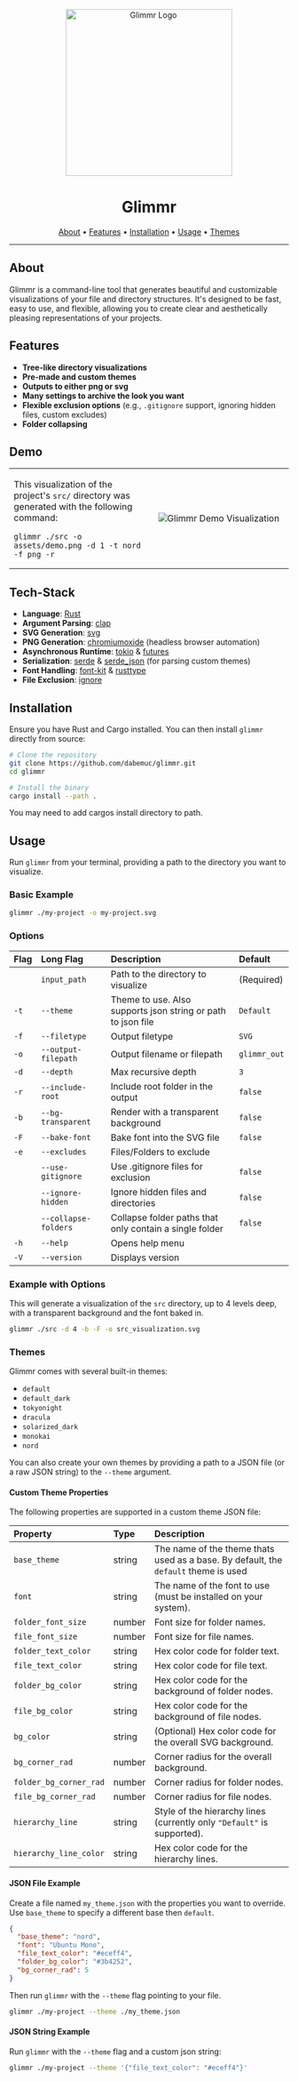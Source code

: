 <div align="center">
  <img src="assets/logo.svg" alt="Glimmr Logo" width="300" />
  <h1>Glimmr</h1>
</div>

<p align="center">
  <a href="#about">About</a> •
  <a href="#features">Features</a> •
  <a href="#installation">Installation</a> •
  <a href="#usage">Usage</a> •
  <a href="#themes">Themes</a>
</p>

---

## About

Glimmr is a command-line tool that generates beautiful and customizable visualizations of your file and directory structures. It's designed to be fast, easy to use, and flexible, allowing you to create clear and aesthetically pleasing representations of your projects.

## Features

- **Tree-like directory visualizations**
- **Pre-made and custom themes**
- **Outputs to either png or svg**
- **Many settings to archive the look you want**
- **Flexible exclusion options** (e.g., `.gitignore` support, ignoring hidden files, custom excludes)
- **Folder collapsing**

## Demo

<table>
  <tr>
    <td valign="top">
      <p>This visualization of the project's <code>src/</code> directory was generated with the following command:</p>
      <pre><code>glimmr ./src -o assets/demo.png -d 1 -t nord -f png -r</code></pre>
    </td>
    <td width="50%" align="center">
<img src="assets/demo.png" alt="Glimmr Demo Visualization" />
    </td>
  </tr>
</table>

## Tech-Stack

- **Language**: [Rust](https://www.rust-lang.org/)
- **Argument Parsing**: [clap](https://crates.io/crates/clap)
- **SVG Generation**: [svg](https://crates.io/crates/svg)
- **PNG Generation**: [chromiumoxide](https://crates.io/crates/chromiumoxide) (headless browser automation)
- **Asynchronous Runtime**: [tokio](https://crates.io/crates/tokio) & [futures](https://crates.io/crates/futures)
- **Serialization**: [serde](https://crates.io/crates/serde) & [serde_json](https://crates.io/crates/serde_json) (for parsing custom themes)
- **Font Handling**: [font-kit](https://crates.io/crates/font-kit) & [rusttype](https://crates.io/crates/rusttype)
- **File Exclusion**: [ignore](https://crates.io/crates/ignore)

## Installation

Ensure you have Rust and Cargo installed. You can then install `glimmr` directly from source:

```sh
# Clone the repository
git clone https://github.com/dabemuc/glimmr.git
cd glimmr

# Install the binary
cargo install --path .
```

You may need to add cargos install directory to path.

## Usage

Run `glimmr` from your terminal, providing a path to the directory you want to visualize.

### Basic Example

```sh
glimmr ./my-project -o my-project.svg
```

### Options

| Flag | Long Flag            | Description                                                  | Default      |
| :--- | :------------------- | :----------------------------------------------------------- | :----------- |
|      | `input_path`         | Path to the directory to visualize                           | (Required)   |
| `-t` | `--theme`            | Theme to use. Also supports json string or path to json file | `Default`    |
| `-f` | `--filetype`         | Output filetype                                              | `SVG`        |
| `-o` | `--output-filepath`  | Output filename or filepath                                  | `glimmr_out` |
| `-d` | `--depth`            | Max recursive depth                                          | `3`          |
| `-r` | `--include-root`     | Include root folder in the output                            | `false`      |
| `-b` | `--bg-transparent`   | Render with a transparent background                         | `false`      |
| `-F` | `--bake-font`        | Bake font into the SVG file                                  | `false`      |
| `-e` | `--excludes`         | Files/Folders to exclude                                     |              |
|      | `--use-gitignore`    | Use .gitignore files for exclusion                           | `false`      |
|      | `--ignore-hidden`    | Ignore hidden files and directories                          | `false`      |
|      | `--collapse-folders` | Collapse folder paths that only contain a single folder      | `false`      |
| `-h` | `--help`             | Opens help menu                                              |              |
| `-V` | `--version`          | Displays version                                             |              |

### Example with Options

This will generate a visualization of the `src` directory, up to 4 levels deep, with a transparent background and the font baked in.

```sh
glimmr ./src -d 4 -b -F -o src_visualization.svg
```

### Themes

Glimmr comes with several built-in themes:

- `default`
- `default_dark`
- `tokyonight`
- `dracula`
- `solarized_dark`
- `monokai`
- `nord`

You can also create your own themes by providing a path to a JSON file (or a raw JSON string) to the `--theme` argument.

#### Custom Theme Properties

The following properties are supported in a custom theme JSON file:

| Property               | Type   | Description                                                                         |
| :--------------------- | :----- | :---------------------------------------------------------------------------------- |
| `base_theme`           | string | The name of the theme thats used as a base. By default, the `default` theme is used |
| `font`                 | string | The name of the font to use (must be installed on your system).                     |
| `folder_font_size`     | number | Font size for folder names.                                                         |
| `file_font_size`       | number | Font size for file names.                                                           |
| `folder_text_color`    | string | Hex color code for folder text.                                                     |
| `file_text_color`      | string | Hex color code for file text.                                                       |
| `folder_bg_color`      | string | Hex color code for the background of folder nodes.                                  |
| `file_bg_color`        | string | Hex color code for the background of file nodes.                                    |
| `bg_color`             | string | (Optional) Hex color code for the overall SVG background.                           |
| `bg_corner_rad`        | number | Corner radius for the overall background.                                           |
| `folder_bg_corner_rad` | number | Corner radius for folder nodes.                                                     |
| `file_bg_corner_rad`   | number | Corner radius for file nodes.                                                       |
| `hierarchy_line`       | string | Style of the hierarchy lines (currently only `"Default"` is supported).             |
| `hierarchy_line_color` | string | Hex color code for the hierarchy lines.                                             |

#### JSON File Example

Create a file named `my_theme.json` with the properties you want to override. Use `base_theme` to specify a different base then `default`.

```json
{
  "base_theme": "nord",
  "font": "Ubuntu Mono",
  "file_text_color": "#eceff4",
  "folder_bg_color": "#3b4252",
  "bg_corner_rad": 5
}
```

Then run `glimmr` with the `--theme` flag pointing to your file.

```sh
glimmr ./my-project --theme ./my_theme.json
```

#### JSON String Example

Run `glimmr` with the `--theme` flag and a custom json string:

```sh
glimmr ./my-project --theme '{"file_text_color": "#eceff4"}'
```
